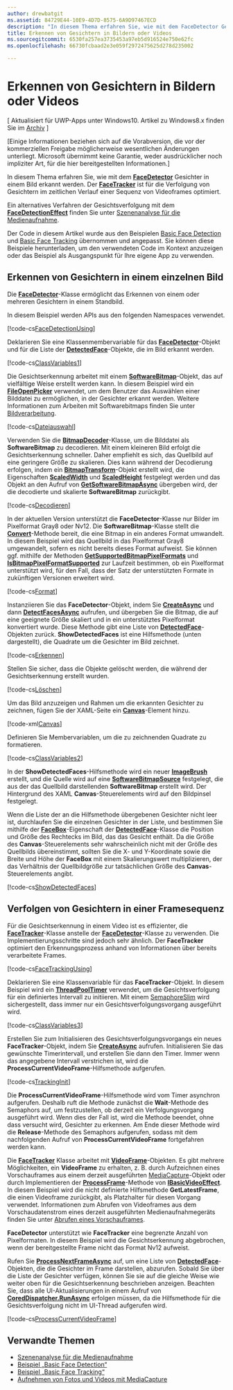 ```yaml
---
author: drewbatgit
ms.assetid: 84729E44-10E9-4D7D-8575-6A9D97467ECD
description: "In diesem Thema erfahren Sie, wie mit dem FaceDetector Gesichter in einem Bild erkannt werden. Der FaceTracker ist für die Verfolgung von Gesichtern im zeitlichen Verlauf einer Sequenz von Videoframes optimiert."
title: Erkennen von Gesichtern in Bildern oder Videos
ms.sourcegitcommit: 6530fa257ea3735453a97eb5d916524e750e62fc
ms.openlocfilehash: 66730fcbaad2e3e059f2972475625d278d235002

---
```


# Erkennen von Gesichtern in Bildern oder Videos

\[ Aktualisiert für UWP-Apps unter Windows10. Artikel zu Windows8.x finden Sie im [Archiv](http://go.microsoft.com/fwlink/p/?linkid=619132) \]


\[Einige Informationen beziehen sich auf die Vorabversion, die vor der kommerziellen Freigabe möglicherweise wesentlichen Änderungen unterliegt. Microsoft übernimmt keine Garantie, weder ausdrücklicher noch impliziter Art, für die hier bereitgestellten Informationen.\]

In diesem Thema erfahren Sie, wie mit dem [**FaceDetector**](https://msdn.microsoft.com/library/windows/apps/dn974129) Gesichter in einem Bild erkannt werden. Der [**FaceTracker**](https://msdn.microsoft.com/library/windows/apps/dn974150) ist für die Verfolgung von Gesichtern im zeitlichen Verlauf einer Sequenz von Videoframes optimiert.

Ein alternatives Verfahren der Gesichtsverfolgung mit dem [**FaceDetectionEffect**](https://msdn.microsoft.com/library/windows/apps/dn948776) finden Sie unter [Szenenanalyse für die Medienaufnahme](scene-analysis-for-media-capture.md).

Der Code in diesem Artikel wurde aus den Beispielen [Basic Face Detection](http://go.microsoft.com/fwlink/p/?LinkId=620512&clcid=0x409) und [Basic Face Tracking](http://go.microsoft.com/fwlink/p/?LinkId=620513&clcid=0x409) übernommen und angepasst. Sie können diese Beispiele herunterladen, um den verwendeten Code im Kontext anzuzeigen oder das Beispiel als Ausgangspunkt für Ihre eigene App zu verwenden.

## Erkennen von Gesichtern in einem einzelnen Bild

Die [**FaceDetector**](https://msdn.microsoft.com/library/windows/apps/dn974129)-Klasse ermöglicht das Erkennen von einem oder mehreren Gesichtern in einem Standbild.

In diesem Beispiel werden APIs aus den folgenden Namespaces verwendet.

[!code-cs[FaceDetectionUsing](./code/FaceDetection_Win10/cs/MainPage.xaml.cs#SnippetFaceDetectionUsing)]

Deklarieren Sie eine Klassenmembervariable für das [**FaceDetector**](https://msdn.microsoft.com/library/windows/apps/dn974129)-Objekt und für die Liste der [**DetectedFace**](https://msdn.microsoft.com/library/windows/apps/dn974123)-Objekte, die im Bild erkannt werden.

[!code-cs[ClassVariables1](./code/FaceDetection_Win10/cs/MainPage.xaml.cs#SnippetClassVariables1)]

Die Gesichtserkennung arbeitet mit einem [**SoftwareBitmap**](https://msdn.microsoft.com/library/windows/apps/dn887358)-Objekt, das auf vielfältige Weise erstellt werden kann. In diesem Beispiel wird ein [**FileOpenPicker**](https://msdn.microsoft.com/library/windows/apps/br207847) verwendet, um dem Benutzer das Auswählen einer Bilddatei zu ermöglichen, in der Gesichter erkannt werden. Weitere Informationen zum Arbeiten mit Softwarebitmaps finden Sie unter [Bildverarbeitung](imaging.md).

[!code-cs[Dateiauswahl](./code/FaceDetection_Win10/cs/MainPage.xaml.cs#SnippetPicker)]

Verwenden Sie die [**BitmapDecoder**](https://msdn.microsoft.com/library/windows/apps/br226176)-Klasse, um die Bilddatei als **SoftwareBitmap** zu decodieren. Mit einem kleineren Bild erfolgt die Gesichtserkennung schneller. Daher empfiehlt es sich, das Quellbild auf eine geringere Größe zu skalieren. Dies kann während der Decodierung erfolgen, indem ein [**BitmapTransform**](https://msdn.microsoft.com/library/windows/apps/br226254)-Objekt erstellt wird, die Eigenschaften [**ScaledWidth**](https://msdn.microsoft.com/library/windows/apps/br226261) und [**ScaledHeight**](https://msdn.microsoft.com/library/windows/apps/br226260) festgelegt werden und das Objekt an den Aufruf von [**GetSoftwareBitmapAsync**](https://msdn.microsoft.com/library/windows/apps/dn887332) übergeben wird, der die decodierte und skalierte **SoftwareBitmap** zurückgibt.

[!code-cs[Decodieren](./code/FaceDetection_Win10/cs/MainPage.xaml.cs#SnippetDecode)]

In der aktuellen Version unterstützt die **FaceDetector**-Klasse nur Bilder im Pixelformat Gray8 oder Nv12. Die **SoftwareBitmap**-Klasse stellt die [**Convert**](https://msdn.microsoft.com/library/windows/apps/dn887362)-Methode bereit, die eine Bitmap in ein anderes Format umwandelt. In diesem Beispiel wird das Quellbild in das Pixelformat Gray8 umgewandelt, sofern es nicht bereits dieses Format aufweist. Sie können ggf. mithilfe der Methoden [**GetSupportedBitmapPixelFormats**](https://msdn.microsoft.com/library/windows/apps/dn974140) und [**IsBitmapPixelFormatSupported**](https://msdn.microsoft.com/library/windows/apps/dn974142) zur Laufzeit bestimmen, ob ein Pixelformat unterstützt wird, für den Fall, dass der Satz der unterstützten Formate in zukünftigen Versionen erweitert wird.

[!code-cs[Format](./code/FaceDetection_Win10/cs/MainPage.xaml.cs#SnippetFormat)]

Instanziieren Sie das **FaceDetector**-Objekt, indem Sie [**CreateAsync**](https://msdn.microsoft.com/library/windows/apps/dn974132) und dann [**DetectFacesAsync**](https://msdn.microsoft.com/library/windows/apps/dn974134) aufrufen, und übergeben Sie die Bitmap, die auf eine geeignete Größe skaliert und in ein unterstütztes Pixelformat konvertiert wurde. Diese Methode gibt eine Liste von [**DetectedFace**](https://msdn.microsoft.com/library/windows/apps/dn974123)-Objekten zurück. 
            **ShowDetectedFaces** ist eine Hilfsmethode (unten dargestellt), die Quadrate um die Gesichter im Bild zeichnet.

[!code-cs[Erkennen](./code/FaceDetection_Win10/cs/MainPage.xaml.cs#SnippetDetect)]

Stellen Sie sicher, dass die Objekte gelöscht werden, die während der Gesichtserkennung erstellt wurden.

[!code-cs[Löschen](./code/FaceDetection_Win10/cs/MainPage.xaml.cs#SnippetDispose)]

Um das Bild anzuzeigen und Rahmen um die erkannten Gesichter zu zeichnen, fügen Sie der XAML-Seite ein [**Canvas**](https://msdn.microsoft.com/library/windows/apps/br209267)-Element hinzu.

[!code-xml[Canvas](./code/FaceDetection_Win10/cs/MainPage.xaml#SnippetCanvas)]

Definieren Sie Membervariablen, um die zu zeichnenden Quadrate zu formatieren.

[!code-cs[ClassVariables2](./code/FaceDetection_Win10/cs/MainPage.xaml.cs#SnippetClassVariables2)]

In der **ShowDetectedFaces**-Hilfsmethode wird ein neuer [**ImageBrush**](https://msdn.microsoft.com/library/windows/apps/br210101) erstellt, und die Quelle wird auf eine [**SoftwareBitmapSource**](https://msdn.microsoft.com/library/windows/apps/dn997854) festgelegt, die aus der das Quellbild darstellenden **SoftwareBitmap** erstellt wird. Der Hintergrund des XAML **Canvas**-Steuerelements wird auf den Bildpinsel festgelegt.

Wenn die Liste der an die Hilfsmethode übergebenen Gesichter nicht leer ist, durchlaufen Sie die einzelnen Gesichter in der Liste, und bestimmen Sie mithilfe der [**FaceBox**](https://msdn.microsoft.com/library/windows/apps/dn974126)-Eigenschaft der [**DetectedFace**](https://msdn.microsoft.com/library/windows/apps/dn974123)-Klasse die Position und Größe des Rechtecks im Bild, das das Gesicht enthält. Da die Größe des **Canvas**-Steuerelements sehr wahrscheinlich nicht mit der Größe des Quellbilds übereinstimmt, sollten Sie die X- und Y-Koordinate sowie die Breite und Höhe der **FaceBox** mit einem Skalierungswert multiplizieren, der das Verhältnis der Quellbildgröße zur tatsächlichen Größe des **Canvas**-Steuerelements angibt.

[!code-cs[ShowDetectedFaces](./code/FaceDetection_Win10/cs/MainPage.xaml.cs#SnippetShowDetectedFaces)]

## Verfolgen von Gesichtern in einer Framesequenz

Für die Gesichtserkennung in einem Video ist es effizienter, die [**FaceTracker**](https://msdn.microsoft.com/library/windows/apps/dn974150)-Klasse anstelle der [**FaceDetector**](https://msdn.microsoft.com/library/windows/apps/dn974129)-Klasse zu verwenden. Die Implementierungsschritte sind jedoch sehr ähnlich. Der **FaceTracker** optimiert den Erkennungsprozess anhand von Informationen über bereits verarbeitete Frames.

[!code-cs[FaceTrackingUsing](./code/FaceDetection_Win10/cs/MainPage.xaml.cs#SnippetFaceTrackingUsing)]

Deklarieren Sie eine Klassenvariable für das **FaceTracker**-Objekt. In diesem Beispiel wird ein [**ThreadPoolTimer**](https://msdn.microsoft.com/library/windows/apps/br230587) verwendet, um die Gesichtsverfolgung für ein definiertes Intervall zu initiieren. Mit einem [SemaphoreSlim](https://msdn.microsoft.com/library/system.threading.semaphoreslim.aspx) wird sichergestellt, dass immer nur ein Gesichtsverfolgungsvorgang ausgeführt wird.

[!code-cs[ClassVariables3](./code/FaceDetection_Win10/cs/MainPage.xaml.cs#SnippetClassVariables3)]

Erstellen Sie zum Initialisieren des Gesichtsverfolgungsvorgangs ein neues **FaceTracker**-Objekt, indem Sie [**CreateAsync**](https://msdn.microsoft.com/library/windows/apps/dn974151) aufrufen. Initialisieren Sie das gewünschte Timerintervall, und erstellen Sie dann den Timer. Immer wenn das angegebene Intervall verstrichen ist, wird die **ProcessCurrentVideoFrame**-Hilfsmethode aufgerufen.

[!code-cs[TrackingInit](./code/FaceDetection_Win10/cs/MainPage.xaml.cs#SnippetTrackingInit)]

Die **ProcessCurrentVideoFrame**-Hilfsmethode wird vom Timer asynchron aufgerufen. Deshalb ruft die Methode zunächst die **Wait**-Methode des Semaphors auf, um festzustellen, ob derzeit ein Verfolgungsvorgang ausgeführt wird. Wenn dies der Fall ist, wird die Methode beendet, ohne dass versucht wird, Gesichter zu erkennen. Am Ende dieser Methode wird die **Release**-Methode des Semaphors aufgerufen, sodass mit dem nachfolgenden Aufruf von **ProcessCurrentVideoFrame** fortgefahren werden kann.

Die [**FaceTracker**](https://msdn.microsoft.com/library/windows/apps/dn974150) Klasse arbeitet mit [**VideoFrame**](https://msdn.microsoft.com/library/windows/apps/dn930917)-Objekten. Es gibt mehrere Möglichkeiten, ein **VideoFrame** zu erhalten, z. B. durch Aufzeichnen eines Vorschauframes aus einem derzeit ausgeführten [MediaCapture](capture-photos-and-video-with-mediacapture.md)-Objekt oder durch Implementieren der [**ProcessFrame**](https://msdn.microsoft.com/library/windows/apps/dn764784)-Methode von [**IBasicVideoEffect**](https://msdn.microsoft.com/library/windows/apps/dn764788). In diesem Beispiel wird die nicht definierte Hilfsmethode **GetLatestFrame**, die einen Videoframe zurückgibt, als Platzhalter für diesen Vorgang verwendet. Informationen zum Abrufen von Videoframes aus dem Vorschaudatenstrom eines derzeit ausgeführten Medienaufnahmegeräts finden Sie unter [Abrufen eines Vorschauframes](get-a-preview-frame.md).

**FaceDetector** unterstützt wie **FaceTracker** eine begrenzte Anzahl von Pixelformaten. In diesem Beispiel wird die Gesichtserkennung abgebrochen, wenn der bereitgestellte Frame nicht das Format Nv12 aufweist.

Rufen Sie [**ProcessNextFrameAsync**](https://msdn.microsoft.com/library/windows/apps/dn974157) auf, um eine Liste von [**DetectedFace**](https://msdn.microsoft.com/library/windows/apps/dn974123)-Objekten, die die Gesichter im Frame darstellen, abzurufen. Sobald Sie über die Liste der Gesichter verfügen, können Sie sie auf die gleiche Weise wie weiter oben für die Gesichtserkennung beschrieben anzeigen. Beachten Sie, dass alle UI-Aktualisierungen in einem Aufruf von [**CoredDispatcher.RunAsync**](https://msdn.microsoft.com/library/windows/apps/hh750317) erfolgen müssen, da die Hilfsmethode für die Gesichtsverfolgung nicht im UI-Thread aufgerufen wird.

[!code-cs[ProcessCurrentVideoFrame](./code/FaceDetection_Win10/cs/MainPage.xaml.cs#SnippetProcessCurrentVideoFrame)]

## Verwandte Themen

* [Szenenanalyse für die Medienaufnahme](scene-analysis-for-media-capture.md)
* [Beispiel „Basic Face Detection“](http://go.microsoft.com/fwlink/p/?LinkId=620512&clcid=0x409)
* [Beispiel „Basic Face Tracking“](http://go.microsoft.com/fwlink/p/?LinkId=620513&clcid=0x409)
* [Aufnehmen von Fotos und Videos mit MediaCapture](capture-photos-and-video-with-mediacapture.md)



<!--HONumber=Jun16_HO4-->


